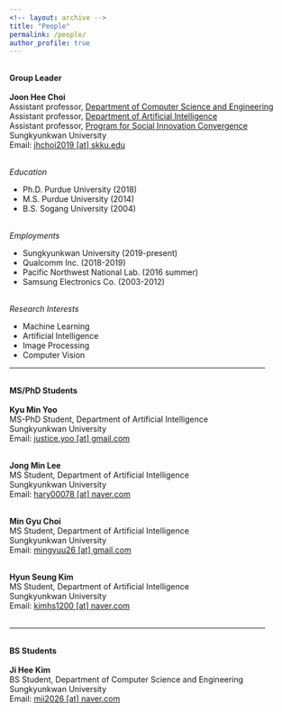 ```yaml
---
<!-- layout: archive -->
title: "People"
permalink: /people/
author_profile: true
---
```


<p>
<br> <b> <x-large>Group Leader</x-large> </b> <br> <br>
<b>Joon Hee Choi</b> <br>
Assistant professor, <a href=https://cs.skku.edu/ko/>Department of Computer Science and Engineering</a> <br>
Assistant professor, <a href=https://ai.skku.edu/ai/index.do>Department of Artificial Intelligence</a> <br>
Assistant professor, <a href=https://skb.skku.edu/sic/index.do>Program for Social Innovation Convergence</a> <br>
Sungkyunkwan University <br>
Email: <a href="mailto:jhchoi2019@skku.edu">jhchoi2019 [at] skku.edu</a> <br><br>

<i>Education</i> <br>
- Ph.D. Purdue University (2018) <br>
- M.S. Purdue University (2014) <br>
- B.S. Sogang University (2004) <br> <br>

<i>Employments</i> <br>
- Sungkyunkwan University (2019-present) <br>
- Qualcomm Inc. (2018-2019) <br>
- Pacific Northwest National Lab. (2016 summer) <br>
- Samsung Electronics Co. (2003-2012) <br> <br>

<i>Research Interests</i> <br>
- Machine Learning <br>
- Artificial Intelligence <br>
- Image Processing <br>
- Computer Vision

</p>

<hr size="3" width="90%" align="center" color="gray">

<p>
<br> <b> <x-large>MS/PhD Students</x-large> </b> <br> <br>
<b>Kyu Min Yoo</b> <br>
MS-PhD Student, Department of Artificial Intelligence <br>
Sungkyunkwan University <br>
Email: <a href="mailto:justice.yoo@gmail.com">justice.yoo [at] gmail.com</a> <br><br>

<b>Jong Min Lee</b> <br>
MS Student, Department of Artificial Intelligence <br>
Sungkyunkwan University <br>
Email: <a href="mailto:hary00078@naver.com">hary00078 [at] naver.com</a> <br><br>

<b>Min Gyu Choi</b> <br>
MS Student, Department of Artificial Intelligence <br>
Sungkyunkwan University <br>
Email: <a href="mailto:mingyuu26@gmail.com">mingyuu26 [at] gmail.com</a> <br><br>

<b>Hyun Seung Kim</b> <br>
MS Student, Department of Artificial Intelligence <br>
Sungkyunkwan University <br>
Email: <a href="mailto:kimhs1200@naver.com">kimhs1200 [at] naver.com</a>  <br><br>
</p>

<hr size="3" width="90%" align="center" color="gray">
<p>
<br> <b> <x-large>BS Students</x-large> </b> <br> <br>
<b>Ji Hee Kim</b> <br>
BS Student, Department of Computer Science and Engineering <br>
Sungkyunkwan University <br>
Email: <a href="mailto:mii2026@naver.com">mii2026 [at] naver.com</a> <br><br>
</p>

